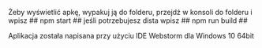 Żeby wyświetlić apkę, wypakuj ją do folderu, przejdź w konsoli do folderu i wpisz ## npm start ## jeśli potrzebujesz dista wpisz ## npm run build ##

Aplikacja została napisana przy użyciu IDE Webstorm dla Windows 10 64bit
